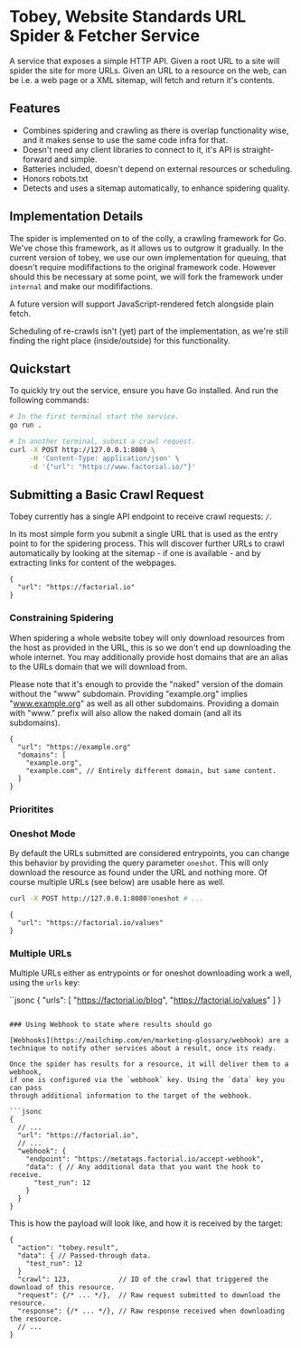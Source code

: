 # Tobey, Website Standards URL Spider & Fetcher Service

A service that exposes a simple HTTP API. Given a root URL to a site will spider
the site for more URLs. Given an URL to a resource on the web, can be i.e. a web
page or a XML sitemap, will fetch and return it's contents.

## Features

- Combines spidering and crawling as there is overlap functionality wise, and it
  makes sense to use the same code infra for that.
- Doesn't need any client libraries to connect to it, it's API is straight-forward and simple. 
- Batteries included, doesn't depend on external resources or scheduling.
- Honors robots.txt
- Detects and uses a sitemap automatically, to enhance spidering quality.

## Implementation Details

The spider is implemented on to of the colly, a crawling framework for Go. We've
chose this framework, as it allows us to outgrow it gradually. In the current
version of tobey, we use our own implementation for queuing, that doesn't
require modififactions to the original framework code. However should this be
necessary at some point, we will fork the framework under `internal` and make
our modififactions.

A future version will support JavaScript-rendered fetch alongside plain fetch.

Scheduling of re-crawls isn't (yet) part of the implementation, as we're still
finding the right place (inside/outside) for this functionality.

## Quickstart

To quickly try out the service, ensure you have Go installed. And run the following commands:

```sh
# In the first terminal start the service.
go run .

# In another terminal, submit a crawl request.
curl -X POST http://127.0.0.1:8080 \
     -H 'Content-Type: application/json' \
     -d '{"url": "https://www.factorial.io/"}'
```

## Submitting a Basic Crawl Request

Tobey currently has a single API endpoint to receive crawl requests: `/`.

In its most simple form you submit a single URL that is used as the entry
point to for the spidering process. This will discover further URLs to crawl
automatically by looking at the sitemap - if one is available - and by
extracting links for content of the webpages.

```jsonc
{
  "url": "https://factorial.io"
}
```

### Constraining Spidering

When spidering a whole website tobey will only download resources from the
host as provided in the URL, this is so we don't end up downloading the whole
internet. You may additionally provide host domains that are an alias to the
URLs domain that we will download from.

Please note that it's enough to provide the "naked" version of the domain
without the "www" subdomain. Providing "example.org" implies "www.example.org"
as well as all other subdomains. Providing a domain with "www." prefix will also
allow the naked domain (and all its subdomains).

```jsonc
{
  "url": "https://example.org"
  "domains": [
    "example.org",
    "example.com", // Entirely different domain, but same content.
  ]
}
```

### Prioritites


### Oneshot Mode

By default the URLs submitted are considered entrypoints, you can change this
behavior by providing the query parameter `oneshot`. This will only download the
resource as found under the URL and nothing more. Of course multiple URLs (see
below) are usable here as well.

```sh
curl -X POST http://127.0.0.1:8080?oneshot # ...
```

```jsonc
{
  "url": "https://factorial.io/values"
}
```

### Multiple URLs

Multiple URLs either as entrypoints or for oneshot downloading work a well,
using the `urls` key:

``jsonc
{
  "urls": [
    "https://factorial.io/blog", 
    "https://factorial.io/values"
  ]
}
```

### Using Webhook to state where results should go

[Webhooks](https://mailchimp.com/en/marketing-glossary/webhook) are a technique to notify other services about a result, once its ready.

Once the spider has results for a resource, it will deliver them to a webhook,
if one is configured via the `webhook` key. Using the `data` key you can pass
through additional information to the target of the webhook.

```jsonc
{
  // ...
  "url": "https://factorial.io",
  // ...
  "webhook": {
    "endpoint": "https://metatags.factorial.io/accept-webhook",
    "data": { // Any additional data that you want the hook to receive.
      "test_run": 12 
    }
  }
}
```

This is how the payload will look like, and how it is received by the target:

```jsonc
{
  "action": "tobey.result",
  "data": { // Passed-through data.
    "test_run": 12
  }
  "crawl": 123,            // ID of the crawl that triggered the download of this resource.
  "request": {/* ... */},  // Raw request submitted to download the resource.
  "response": {/* ... */}, // Raw response received when downloading the resource.
  // ... 
}
```

